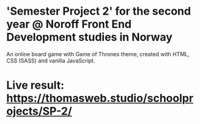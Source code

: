 # 'Semester Project 2' for the second year @ Noroff Front End Development studies in Norway

An online board game with Game of Thrones theme, created with HTML, CSS (SASS) and vanilla JavaScript.

# Live result: https://thomasweb.studio/schoolprojects/SP-2/
